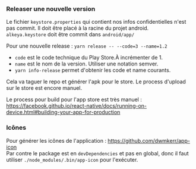 ### Releaser une nouvelle version
Le fichier `keystore.properties` qui contient nos infos confidentielles n'est pas commit.
Il doit être placé à la racine du projet android.  
`alkeya.keystore` doit être commit dans `android/app/`

Pour une nouvelle release :
`yarn release -- --code=3 --name=1.2` 
 - `code` est le code technique du Play Store.À incrémenter de 1.
 - `name` est le nom de la version. Utiliser une notation semver.
 - `yarn info-release` permet d'obtenir les code et name courants.
 
Cela va taguer le repo et générer l'apk pour le store. Le process d'upload sur le store est encore manuel.

Le process pour build pour l'app store est très manuel : https://facebook.github.io/react-native/docs/running-on-device.html#building-your-app-for-production

### Icônes
Pour générer les icônes de l'application : https://github.com/dwmkerr/app-icon  
Par contre le package est en `devDependencies` et pas en global, donc il faut utiliser `./node_modules/.bin/app-icon` pour l'exécuter.
